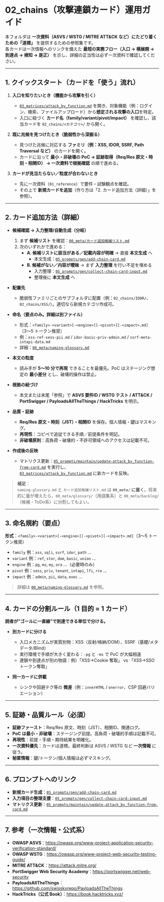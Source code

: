 # 02_chains（攻撃連鎖カード）運用ガイド

本フォルダは **一次資料（ASVS / WSTG / MITRE ATT&CK など）にたどり着くための「道標」** を提供するための参照集です。  
各カードは一次情報へのリンクを備えた **最短の実務フロー（入口 → 横展開 → 到達点 → 検知 → 是正）** を示し、詳細の正当性は必ず一次資料で確認してください。

---

## 1. クイックスタート（カードを「使う」流れ）

1) **入口を知りたいとき（機能から攻撃を引く）**  
   - [`03_matrices/attack_by_function.md`](../03_matrices/attack_by_function.md) を開き、対象機能（例：ログイン、検索、ファイルアップロード）から**想定される攻撃の入口**を特定。  
   - 入口に紐づく **カード名（family/variant/pivot/impact）** を確認し、該当カードを `02_chains/<カテゴリ>/` から開く。

2) **既に兆候を見つけたとき（脆弱性から深掘る）**  
   - 見つけた兆候に対応する **ファミリ（例：XSS, IDOR, SSRF, Path Traversal など）** のカードを開く。  
   - カードに沿って **最小・非破壊の PoC → 証跡取得（Req/Res 原文・時刻・相関ID） → 一次資料で根拠確認** の順で進める。

3) **カードが見当たらない／粒度が合わないとき**  
   - 先に一次資料（`01_reference`）で要件・試験観点を確認。  
   - その上で **新規カードを追加**（作り方は「2. カード追加方法（詳細）」を参照）。

---

## 2. カード追加方法（詳細）

- **候補確認 → 入力整理/自動生成（分岐）**  
  1. まず **候補リスト** を確認：[`00_meta/カード追加候補リスト.md`](../00_meta/カード追加候補リスト.md)  
  2. 次のいずれかで進める：  
     - **A. 候補リストに該当がある／記載内容が明確** → 直接 **本文生成** へ  
       - 本文生成：[`05_prompts/gen/add-chain-card.md`](../05_prompts/gen/add-chain-card.md)  
     - **B. 候補がない／内容が曖昧** → まず **入力整理** を行い不足を埋める  
       - 入力整理：[`05_prompts/gen/collect-chain-card-input.md`](../05_prompts/gen/collect-chain-card-input.md)  
       - 整理後に **本文生成** へ

- **配置先**  
  - 脆弱性ファミリごとのサブフォルダに配置（例：`02_chains/IDOR/`、`02_chains/XSS/`）。適切なら新規カテゴリ作成可。

- **命名（要点のみ。詳細は別ファイル）**  
  - 形式：`<family>-<variant>[-<engine>][-<pivot>][-<impact>.md]`（3〜5 トークン推奨）  
  - 例：`xss-ref-sess-pii.md` / `idor-basic-priv-admin.md` / `ssrf-meta-intapi-data.md`  
  - 詳細：[`00_meta/naming-glossary.md`](../00_meta/naming-glossary.md)

- **本文の粒度**  
  - 読み手が **5〜10 分で再現** できることを最優先。PoC はステージング想定の **最小差分** とし、破壊的操作は禁止。

- **根拠の紐づけ**  
  - 本文または末尾「参照」で **ASVS 要件ID / WSTG テスト / ATT&CK / PortSwigger / PayloadsAllTheThings / HackTricks** を明示。

- **品質・証跡**  
  - **Req/Res 原文・時刻（JST）・相関ID** を保存。個人情報・鍵はマスキング。  
  - **再現性**：コピペで追従できる手順／前提条件を明記。  
  - **非破壊原則**：高負荷・破壊的・不許可領域へのアクセスは記載不可。

- **作成後の反映**  
  - マトリクス更新：[`05_prompts/maintain/update-attack_by_function-from-card.md`](../05_prompts/maintain/update-attack_by_function-from-card.md) を実行し、  
    [`03_matrices/attack_by_function.md`](../03_matrices/attack_by_function.md) に新カードを反映。

> **補足**：  
> `naming-glossary.md` と `カード追加候補リスト.md` は **`00_meta/` に置く**。将来的に量が増えたら、`00_meta/glossary/`（用語集系）と `00_meta/backlog/`（候補・ToDo系）に分割してもよい。

---

## 3. 命名規約（要点）

**形式**：`<family>-<variant>[-<engine>][-<pivot>][-<impact>.md]`（3〜5 トークン推奨）  
- `family` 例：`xss`, `sqli`, `ssrf`, `idor`, `path` …  
- `variant` 例：`ref`, `stor`, `dom`, `basic`, `union` …  
- `engine` 例：`pg`, `ms`, `my`, `ora` …（必要時のみ）  
- `pivot` 例：`sess`, `priv`, `tenant`, `intapi`, `lfi`, `rce` …  
- `impact` 例：`admin`, `pii`, `data`, `exec` …  

> 詳細は [`00_meta/naming-glossary.md`](../00_meta/naming-glossary.md) を参照。

---

## 4. カードの分割ルール（**1 目的 = 1 カード**）

**読者が“ゴールに一直線”で到達できる単位で分ける。**

- **別カードに分ける**  
  - 入口メカニズムが実質別物：XSS（反射/格納/DOM）、SSRF（基礎/メタデータ/Blind）  
  - 実行環境で手順が大きく変わる：`-pg` と `-ms` で PoC が大幅相違  
  - 連鎖や到達点が別の物語：例）「XSS→Cookie 奪取」 vs 「XSS→SSO トークン奪取」

- **同一カードに併載**  
  - シンクや回避テク等の **微差**（例：`innerHTML` / `onerror`、CSP 回避バリエーション）

---

## 5. 証跡・品質ルール（必須）

- **証跡ファースト**：Req/Res 原文、時刻（JST）、相関ID、関連ログ。  
- **PoC は最小・非破壊**：ステージング前提。高負荷・破壊的手順は記載不可。  
- **再現性**：前提・手順・期待結果を明確化。  
- **一次資料優先**：カードは道標。最終判断は ASVS / WSTG など **一次情報** に従う。  
- **秘匿情報**：鍵/トークン/個人情報は必ずマスキング。

---

## 6. プロンプトへのリンク

- **新規カード生成**：[`05_prompts/gen/add-chain-card.md`](../05_prompts/gen/add-chain-card.md)  
- **入力項目の整理支援**：[`05_prompts/gen/collect-chain-card-input.md`](../05_prompts/gen/collect-chain-card-input.md)  
- **マトリクス更新**：[`05_prompts/maintain/update-attack_by_function-from-card.md`](../05_prompts/maintain/update-attack_by_function-from-card.md)

---

## 7. 参考（一次情報・公式系）

- **OWASP ASVS**：https://owasp.org/www-project-application-security-verification-standard/  
- **OWASP WSTG**：https://owasp.org/www-project-web-security-testing-guide/  
- **MITRE ATT&CK**：https://attack.mitre.org/  
- **PortSwigger Web Security Academy**：https://portswigger.net/web-security  
- **PayloadsAllTheThings**：https://github.com/swisskyrepo/PayloadsAllTheThings  
- **HackTricks（公式 Book）**：https://book.hacktricks.xyz/

